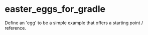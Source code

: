 # easter_eggs_for_gradle
Define an 'egg' to be a simple example that offers a starting point / reference.
